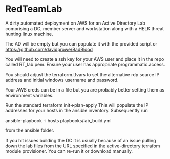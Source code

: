 # RedTeamLab

A dirty automated deployment on AWS for an Active Directory Lab comprising a DC, member server and workstation along with a HELK threat hunting linux machine.

The AD will be empty but you can populate it with the provided script or https://github.com/davidprowe/BadBlood

You will need to create a ssh key for your AWS user and place it in the repo called RT_lab.pem. Ensure your user has appropriate programmatic access.

You should adjust the terraform.tfvars to set the alternative rdp source IP address and initial windows username and password.

Your AWS creds can be in a file but you are probably better setting them as environment variables.

Run the standard terraform init->plan-apply 
This will populate the IP addresses for your hosts in the ansible inventory.
Subsequently run 

ansible-playbook -i hosts playbooks/lab_build.yml 

from the ansible folder.

If you hit issues building the DC it is usually because of an issue pulling down the lab files from the URL specified in the active-directory terrafom module provisioner. You can re-run it or download manually.
